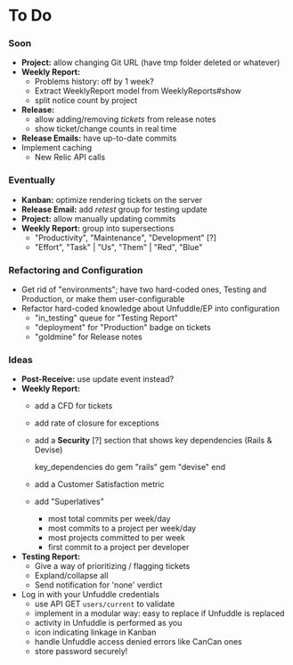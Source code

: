 # To Do

### Soon

 - **Project:** allow changing Git URL (have tmp folder deleted or whatever)
 - **Weekly Report:**
   - Problems history: off by 1 week?
   - Extract WeeklyReport model from WeeklyReports#show
   - split notice count by project
 - **Release:**
   - allow adding/removing _tickets_ from release notes
   - show ticket/change counts in real time
 - **Release Emails:** have up-to-date commits
 - Implement caching
   - New Relic API calls


### Eventually

 - **Kanban:** optimize rendering tickets on the server
 - **Release Email:** add _retest_ group for testing update
 - **Project:** allow manually updating commits
 - **Weekly Report:** group into supersections
   - "Productivity", "Maintenance", "Development" [?]
   - "Effort", "Task" | "Us", "Them" | "Red", "Blue"


### Refactoring and Configuration

 - Get rid of "environments"; have two hard-coded ones, Testing and Production, or make them user-configurable
 - Refactor hard-coded knowledge about Unfuddle/EP into configuration
   - "in_testing" queue for "Testing Report"
   - "deployment" for "Production" badge on tickets
   - "goldmine" for Release notes


### Ideas

 - **Post-Receive:** use update event instead?
 - **Weekly Report:**
   - add a CFD for tickets
   - add rate of closure for exceptions
   - add a **Security** [?] section that shows key dependencies (Rails & Devise)
   
        key_dependencies do
          gem "rails"
          gem "devise"
        end
   
   - add a Customer Satisfaction metric
   - add "Superlatives"
     - most total commits per week/day
     - most commits to a project per week/day
     - most projects committed to per week
     - first commit to a project per developer
 - **Testing Report:**
   - Give a way of prioritizing / flagging tickets
   - Expland/collapse all
   - Send notification for 'none' verdict
 - Log in with your Unfuddle credentials
   - use API GET `users/current` to validate
   - implement in a modular way: easy to replace if Unfuddle is replaced
   - activity in Unfuddle is performed as you
   - icon indicating linkage in Kanban
   - handle Unfuddle access denied errors like CanCan ones
   - store password securely!
